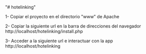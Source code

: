 "# hotelinking" 

1- Copiar el proyecto en el directorio "www" de Apache

2- Copiar la siguiente url en la barra de direcciones del navegador
    http://localhost/hotelinking/install.php
    
3- Acceder a la siguiente url e interactuar con la app
    http://localhost/hotelinking
